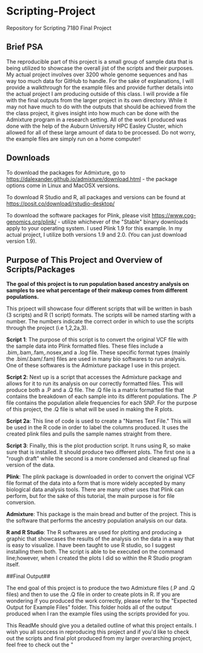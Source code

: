 # Scripting-Project
Repository for Scripting 7180 Final Project

## Brief PSA
The reproducible part of this project is a small group of sample data that is being utilized to showcase the overall jist of the scripts and their purposes. My actual project involves over 3200 whole genome sequences and has way too much data for GitHub to handle. For the sake of explanations, I will provide a walkthrough for the example files and provide further details into the actual project I am producing outside of this class. I will provide a file with the final outputs from the larger project in its own directory. While it may not have much to do with the outputs that should be achieved from the the class project, it gives insight into how much can be done with the Admixture program in a research setting. All of the work I produced was done with the help of the Auburn University HPC Easley Cluster, which allowed for all of these large amount of data to be processed. Do not worry, the example files are simply run on a home computer!


## Downloads
To download the packages for Admixture, go to https://dalexander.github.io/admixture/download.html - the package options come in Linux and MacOSX versions.

To download R Studio and R, all packages and versions can be found at https://posit.co/download/rstudio-desktop/

To download the software packages for Plink, please visit https://www.cog-genomics.org/plink/ - utilize whichever of the "Stable" binary downloads apply to your operating system. I used Plink 1.9 for this example. In my actual project, I utilize both versions 1.9 and 2.0. (You can just download version 1.9).

## Purpose of This Project and Overview of Scripts/Packages
**The goal of this project is to run population based ancestry analysis on samples to see what percentage of their makeup comes from different populations.** 

This prjoect will showcase four different scripts that will be written in bash (3 scripts) and R (1 script) formats. The scripts will be named starting with a number. The numbers indicate the correct order in which to use the scripts through the project (i.e 1,2,2a,3). 

**Script 1**: The purpose of this script is to convert the original VCF file with the sample data into Plink formatted files. These files include a .bim,.bam,.fam,.nosex,and a .log file. These specific format types (mainly the .bim/.bam/.fam) files are used in many bio softwares to run analysis. One of these softwares is the Admixture package I use in this project.

**Script 2**: Next up is a script that accesses the Admixture package and allows for it to run its analysis on our correctly formatted files. This will produce both a .P and a .Q file. The .Q file is a matrix formatted file that contains the breakdown of each sample into its different populations. The .P file contains the population allele frequencies for each SNP. For the purpose of this project, the .Q file is what will be used in making the R plots.

**Script 2a**: This line of code is used to create a "Names Text File." This will be used in the R code in order to label the columns produced. It uses the created plink files and pulls the sample names straight from there. 

**Script 3**: Finally, this is the plot production script. It runs using R, so make sure that is installed. It should produce two different plots. The first one is a "rough draft" while the second is a more condensed and cleaned up final version of the data. 

**Plink**: The plink package is downloaded in order to convert the original VCF file format of the data into a form that is more widely accepted by many biological data analysis tools. There are many other uses that Plink can perform, but for the sake of this tutorial, the main purpose is for file conversion.

**Admixture**: This package is the main bread and butter of the project. This is the software that performs the ancestry population analysis on our data. 

**R and R Studio**: The R softwares are used for plotting and producing a graphic that showcases the results of the analysis on the data in a way that is easy to visualize. I have been taught to use R studio, so I suggest installing them both. The script is able to be executed on the command line;however, when I created the plots I did so within the R Studio program itself.

##Final Output##

The end goal of this project is to produce the two Admixture files (.P and .Q files) and then to use the .Q file in order to create plots in R. If you are wondering if you produced the work correctly, please refer to the "Expected Output for Example Files" folder. This folder holds all of the output produced when I ran the example files using the scripts provided for you.

This ReadMe should give you a detailed outline of what this project entails. I wish you all success in reproducing this project and if you'd like to check out the scripts and final plot produced from my larger overarching project, feel free to check out the "
